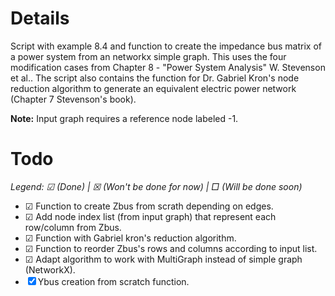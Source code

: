 # Details
Script with example 8.4 and function to create the impedance bus matrix of a power system from an networkx simple graph. This uses the four modification cases from Chapter 8 - "Power System Analysis" W. Stevenson et al.. The script also contains the function for Dr. Gabriel Kron's node reduction algorithm to generate an equivalent electric power network (Chapter 7 Stevenson's book).

**Note:** Input graph requires a reference node labeled -1.

# Todo
*Legend: ☑ (Done) | ☒ (Won't be done for now) | □ (Will be done soon)*

- ☑ Function to create Zbus from scrath depending on edges.
- ☑ Add node index list (from input graph) that represent each row/column from Zbus.
- ☑ Function with Gabriel kron's reduction algorithm.
- ☑ Function to reorder Zbus's rows and columns according to input list.
- ☑ Adapt algorithm to work with MultiGraph instead of simple graph (NetworkX).
- ☒ Ybus creation from scratch function.
